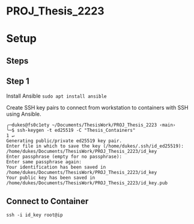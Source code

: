 # PROJ_Thesis_2223

# Setup

## Steps

## Step 1

Install Ansible `sudo apt install ansible`

Create SSH key pairs to connect from workstation to containers with SSH using Ansible.

```
╭─dukes@fs0c1ety ~/Documents/ThesisWork/PROJ_Thesis_2223 ‹main› 
╰─$ ssh-keygen -t ed25519 -C "Thesis_Containers"                                                                                         1 ↵
Generating public/private ed25519 key pair.
Enter file in which to save the key (/home/dukes/.ssh/id_ed25519): /home/dukes/Documents/ThesisWork/PROJ_Thesis_2223/id_key
Enter passphrase (empty for no passphrase): 
Enter same passphrase again: 
Your identification has been saved in /home/dukes/Documents/ThesisWork/PROJ_Thesis_2223/id_key
Your public key has been saved in /home/dukes/Documents/ThesisWork/PROJ_Thesis_2223/id_key.pub
```

## Connect to Container

`ssh -i id_key root@ip`